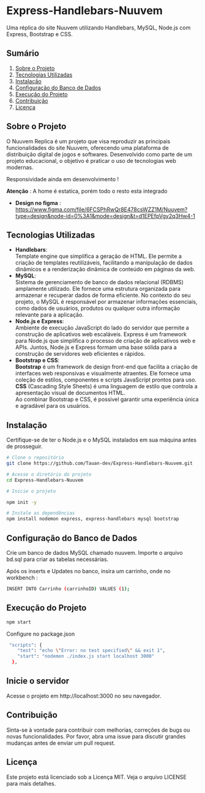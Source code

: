 # Express-Handlebars-Nuuvem

Uma réplica do site Nuuvem utilizando Handlebars, MySQL, Node.js com Express, Bootstrap e CSS.

## Sumário

1. [Sobre o Projeto](#sobre-o-projeto)
2. [Tecnologias Utilizadas](#tecnologias-utilizadas)
3. [Instalação](#instalação)
4. [Configuração do Banco de Dados](#configuração-do-banco-de-dados)
5. [Execução do Projeto](#execução-do-projeto)
6. [Contribuição](#contribuição)
7. [Licença](#licença)

## Sobre o Projeto

O Nuuvem Replica é um projeto que visa reproduzir as principais funcionalidades do site Nuuvem, oferecendo uma plataforma de distribuição digital de jogos e softwares. Desenvolvido como parte de um projeto educacional, o objetivo é praticar o uso de tecnologias web modernas.
<br/>

Responsividade ainda em desenvolvimento !

**Atenção** : A home é estatica, porém todo o resto esta integrado

- **Design no figma** : https://www.figma.com/file/6FCSPhRwQr8E478csWZZ1M/Nuuvem?type=design&node-id=0%3A1&mode=design&t=d1EPEfpVgy2q3Hw4-1

## Tecnologias Utilizadas

- **Handlebars**: <br> Template engine que simplifica a geração de HTML. Ele permite a criação de templates reutilizáveis, facilitando a manipulação de dados dinâmicos e a renderização dinâmica de conteúdo em páginas da web.
- **MySQL**: <br> Sistema de gerenciamento de banco de dados relacional (RDBMS) amplamente utilizado. Ele fornece uma estrutura organizada para armazenar e recuperar dados de forma eficiente. No contexto do seu projeto, o MySQL é responsável por armazenar informações essenciais, como dados de usuários, produtos ou qualquer outra informação relevante para a aplicação.
- **Node.js e Express**: <br> Ambiente de execução JavaScript do lado do servidor que permite a construção de aplicativos web escaláveis. Express é um framework para Node.js que simplifica o processo de criação de aplicativos web e APIs. Juntos, Node.js e Express formam uma base sólida para a construção de servidores web eficientes e rápidos.
- **Bootstrap e CSS**: <br> **Bootstrap** é um framework de design front-end que facilita a criação de interfaces web responsivas e visualmente atraentes. Ele fornece uma coleção de estilos, componentes e scripts JavaScript prontos para uso. <br> **CSS** (Cascading Style Sheets) é uma linguagem de estilo que controla a apresentação visual de documentos HTML. <br> Ao combinar Bootstrap e CSS, é possivel garantir uma experiência única e agradável para os usuários.

## Instalação

Certifique-se de ter o Node.js e o MySQL instalados em sua máquina antes de prosseguir.

```bash
# Clone o repositório
git clone https://github.com/Tauan-dev/Express-Handlebars-Nuuvem.git

# Acesse o diretório do projeto
cd Express-Handlebars-Nuuvem

# Inicie o projeto

npm init -y

# Instale as dependências
npm install nodemon express, express-handlebars mysql bootstrap

```

## Configuração do Banco de Dados

Crie um banco de dados MySQL chamado nuuvem.
Importe o arquivo bd.sql para criar as tabelas necessárias.

Após os inserts e Updates no banco, insira um carrinho, onde no workbench :

```bash
INSERT INTO Carrinho (carrinhoID) VALUES (1);
```

## Execução do Projeto

```bash
npm start
```

Configure no package.json

```bash
 "scripts": {
    "test": "echo \"Error: no test specified\" && exit 1",
    "start": "nodemon ./index.js start localhost 3000"
  },
```

## Inicie o servidor

Acesse o projeto em http://localhost:3000 no seu navegador.

## Contribuição

Sinta-se à vontade para contribuir com melhorias, correções de bugs ou novas funcionalidades. Por favor, abra uma issue para discutir grandes mudanças antes de enviar um pull request.

## Licença

Este projeto está licenciado sob a Licença MIT. Veja o arquivo LICENSE para mais detalhes.
